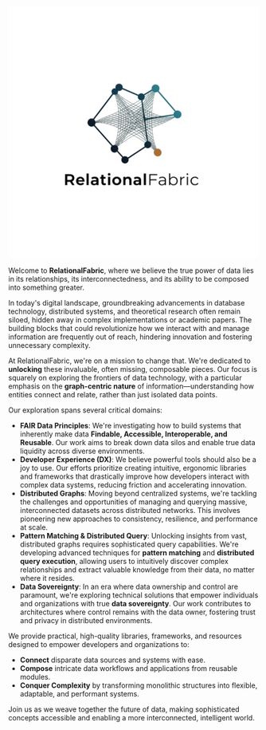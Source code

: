 ![RelationalFbric Logo](./images/logo-large.png)

Welcome to **RelationalFabric**, where we believe the true power of data lies in its relationships, its interconnectedness, and its ability to be composed into something greater.

In today's digital landscape, groundbreaking advancements in database technology, distributed systems, and theoretical research often remain siloed, hidden away in complex implementations or academic papers. The building blocks that could revolutionize how we interact with and manage information are frequently out of reach, hindering innovation and fostering unnecessary complexity.

At RelationalFabric, we're on a mission to change that. We're dedicated to **unlocking** these invaluable, often missing, composable pieces. Our focus is squarely on exploring the frontiers of data technology, with a particular emphasis on the **graph-centric nature** of information—understanding how entities connect and relate, rather than just isolated data points.

Our exploration spans several critical domains:

* **FAIR Data Principles**: We're investigating how to build systems that inherently make data **Findable, Accessible, Interoperable, and Reusable**. Our work aims to break down data silos and enable true data liquidity across diverse environments.
* **Developer Experience (DX)**: We believe powerful tools should also be a joy to use. Our efforts prioritize creating intuitive, ergonomic libraries and frameworks that drastically improve how developers interact with complex data systems, reducing friction and accelerating innovation.
* **Distributed Graphs**: Moving beyond centralized systems, we're tackling the challenges and opportunities of managing and querying massive, interconnected datasets across distributed networks. This involves pioneering new approaches to consistency, resilience, and performance at scale.
* **Pattern Matching & Distributed Query**: Unlocking insights from vast, distributed graphs requires sophisticated query capabilities. We're developing advanced techniques for **pattern matching** and **distributed query execution**, allowing users to intuitively discover complex relationships and extract valuable knowledge from their data, no matter where it resides.
* **Data Sovereignty**: In an era where data ownership and control are paramount, we're exploring technical solutions that empower individuals and organizations with true **data sovereignty**. Our work contributes to architectures where control remains with the data owner, fostering trust and privacy in distributed environments.

We provide practical, high-quality libraries, frameworks, and resources designed to empower developers and organizations to:

* **Connect** disparate data sources and systems with ease.
* **Compose** intricate data workflows and applications from reusable modules.
* **Conquer Complexity** by transforming monolithic structures into flexible, adaptable, and performant systems.

Join us as we weave together the future of data, making sophisticated concepts accessible and enabling a more interconnected, intelligent world.

